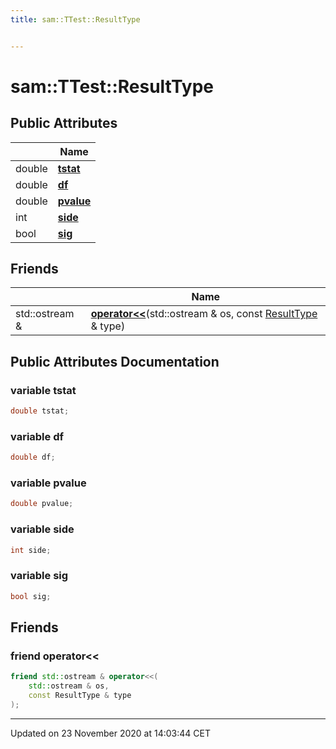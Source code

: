 ```yaml
---
title: sam::TTest::ResultType


---
```


# sam::TTest::ResultType





















## Public Attributes

|                | Name           |
| -------------- | -------------- |
| double | **[tstat](/doxygen/Classes/structsam_1_1_t_test_1_1_result_type/#variable-tstat)**  |
| double | **[df](/doxygen/Classes/structsam_1_1_t_test_1_1_result_type/#variable-df)**  |
| double | **[pvalue](/doxygen/Classes/structsam_1_1_t_test_1_1_result_type/#variable-pvalue)**  |
| int | **[side](/doxygen/Classes/structsam_1_1_t_test_1_1_result_type/#variable-side)**  |
| bool | **[sig](/doxygen/Classes/structsam_1_1_t_test_1_1_result_type/#variable-sig)**  |


## Friends

|                | Name           |
| -------------- | -------------- |
| std::ostream & | **[operator<<](/doxygen/Classes/structsam_1_1_t_test_1_1_result_type/#friend-operator<<)**(std::ostream & os, const [ResultType](/doxygen/Classes/structsam_1_1_t_test_1_1_result_type/) & type)  |














## Public Attributes Documentation

### variable tstat

```cpp
double tstat;
```





























### variable df

```cpp
double df;
```





























### variable pvalue

```cpp
double pvalue;
```





























### variable side

```cpp
int side;
```





























### variable sig

```cpp
bool sig;
```































## Friends

### friend operator<<

```cpp
friend std::ostream & operator<<(
    std::ostream & os,
    const ResultType & type
);
```































-------------------------------

Updated on 23 November 2020 at 14:03:44 CET